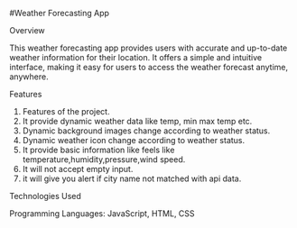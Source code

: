 #Weather Forecasting App

Overview

This weather forecasting app provides users with accurate and up-to-date weather information for their location. It offers a simple and intuitive interface, making it easy for users to access the weather forecast anytime, anywhere.

Features

1. Features of the project.
2. It provide dynamic weather data like temp, min max temp etc.
3. Dynamic background images change according to weather status.
4. Dynamic weather icon change according to weather status.
5. It provide basic information like feels like temperature,humidity,pressure,wind speed.
6. It will not accept empty input.
7. it will give you alert if city name not matched with api data.

Technologies Used

Programming Languages: JavaScript, HTML, CSS
